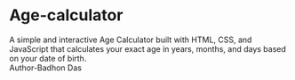 # Age-calculator
A simple and interactive Age Calculator built with HTML, CSS, and JavaScript that calculates your exact age in years, months, and days based on your date of birth.
<br>
Author-Badhon Das
